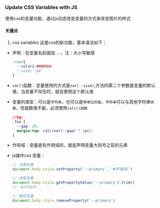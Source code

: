 ### Update CSS Variables with JS
使用css的变量功能，通过js动态改变变量的方式来改变图片的样式
#### 关键点
1. css variables
这是css的新功能，基本语法如下：
* 声明：在变量名前面加 `--`，注：大小写敏感
  ```css
  :root{
    --color1:#000bbb
    --size: 'px'
  }
  ```
* `var()`函数：变量使用的方式是`var(--size)`,方法的第二个参数是变量的默认值，当变量不存在时，就会使用这个默认值
* 变量的类型：可以是`字符串`，也可以是`带单位的值`，`字符串`可以与其他字符串`拼接`，但是数值不能，必须使用`calc()函数`
  ```css
  //eg:
  .foo {
    --gap: 20;
    margin-top: calc(var(--gap) * 1px);
  }
  ```
* 作用域：变量是有作用域的，就是声明变量大括号之前的元素
* js操作css 变量：

  ```javascript
  // 设置变量
  document.body.style.setProperty('--primary', '#7F583F')

  // 读取变量
  document.body.style.getPropertyValue('--primary').trim()
  // '#7F583F'

  // 删除变量
  document.body.style.removeProperty('--primary')
  ```